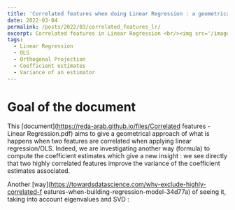 ```yaml
---
title: 'Correlated features when doing Linear Regression : a geometrical approach'
date: 2022-03-04
permalink: /posts/2022/03/correlated_features_lr/
excerpt: Correlated features in Linear Regression <br/><img src='/images/corr.jpeg' style="width:380px;height:156px;">
tags:
  - Linear Regression
  - OLS
  - Orthogonal Projection
  - Coefficient estimates
  - Variance of an estimator
---
```


Goal of the document
======
This [document](https://reda-arab.github.io/files/Correlated features - Linear Regression.pdf) aims to give a geometrical approach of what is happens when two features are correlated when applying linear regression/OLS.
Indeed, we are investigating another way (formula) to compute the coefficient estimates which give a new insight : we see directly that two highly correlated features improve the variance of the coefficient estimates associated.


Another [way](https://towardsdatascience.com/why-exclude-highly-correlated-f
eatures-when-building-regression-model-34d77a) of seeing it, taking into account eigenvalues and SVD :
